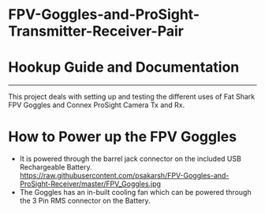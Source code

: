 # FPV-Goggles-and-ProSight-Transmitter-Receiver-Pair
# Hookup Guide and Documentation
----------------------

This project deals with setting up and testing the different uses of Fat Shark FPV Goggles and Connex ProSight Camera Tx and Rx.

# How to Power up the FPV Goggles
* It is powered through the barrel jack connector on the included USB Rechargeable Battery.
  https://raw.githubusercontent.com/psakarsh/FPV-Goggles-and-ProSight-Receiver/master/FPV_Goggles.jpg
* The Goggles has an in-built cooling fan which can be powered through the 3 Pin RMS connector on the Battery.

